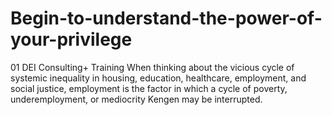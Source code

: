 # Begin-to-understand-the-power-of-your-privilege
 01 DEI Consulting+ Training When thinking about the vicious cycle of systemic inequality in housing, education, healthcare, employment, and social justice, employment is the factor in which a cycle of poverty, underemployment, or mediocrity Kengen may be interrupted. 
